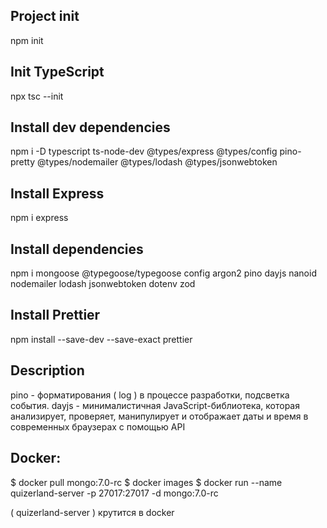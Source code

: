 ## Project init

npm init

## Init TypeScript

npx tsc --init

## Install dev dependencies

npm i -D typescript ts-node-dev @types/express @types/config pino-pretty
@types/nodemailer @types/lodash @types/jsonwebtoken

## Install Express

npm i express

## Install dependencies

npm i mongoose @typegoose/typegoose config argon2 pino dayjs nanoid nodemailer
lodash jsonwebtoken dotenv zod

## Install Prettier

npm install --save-dev --save-exact prettier

## Description

pino - форматирования ( log ) в процессе разработки, подсветка события.
dayjs - минималистичная JavaScript-библиотека, которая анализирует, проверяет, манипулирует и отображает даты и время в современных браузерах с помощью API

## Docker:

$ docker pull mongo:7.0-rc
$ docker images
$ docker run --name quizerland-server -p 27017:27017 -d mongo:7.0-rc

( quizerland-server ) крутится в docker
